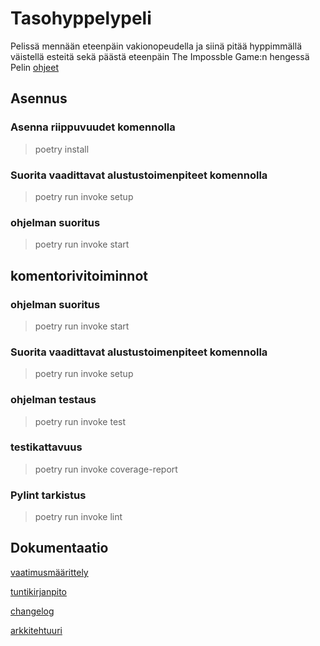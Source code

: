 # Tasohyppelypeli

Pelissä mennään eteenpäin vakionopeudella ja siinä pitää hyppimmällä väistellä esteitä sekä päästä eteenpäin The Impossble Game:n hengessä
Pelin [ohjeet](https://github.com/aitoAarni/ot-harjoitustyo-take2/blob/master/dokumentaatio/ohjeet)

## Asennus

### Asenna riippuvuudet komennolla
> poetry install

### Suorita vaadittavat alustustoimenpiteet komennolla
> poetry run invoke setup

### ohjelman suoritus
> poetry run invoke start

## komentorivitoiminnot

### ohjelman suoritus
> poetry run invoke start

### Suorita vaadittavat alustustoimenpiteet komennolla
> poetry run invoke setup

### ohjelman testaus
> poetry run invoke test

### testikattavuus
> poetry run invoke coverage-report

### Pylint tarkistus
> poetry run invoke lint


## Dokumentaatio
[vaatimusmäärittely](https://github.com/aitoAarni/ot-harjoitustyo-take2/blob/master/dokumentaatio/vaatimusmaarittely.md)

[tuntikirjanpito](https://github.com/aitoAarni/ot-harjoitustyo-take2/blob/master/dokumentaatio/Tuntikirjanpito.txt)

[changelog](https://github.com/aitoAarni/ot-harjoitustyo-take2/blob/master/dokumentaatio/changelog.md)

[arkkitehtuuri](https://github.com/aitoAarni/ot-harjoitustyo-take2/blob/master/dokumentaatio/arkkitehtuuri.md)
